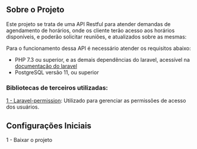 ## Sobre o Projeto

Este projeto se trata de uma API Restful para atender demandas de agendamento de horários, onde os cliente terão acesso aos horários disponíveis, e poderão solicitar reuniões, e atualizados sobre as mesmas:

Para o funcionamento dessa API é necessário atender os requisitos abaixo:
 - PHP 7.3 ou superior, e as demais dependências do laravel, acessível na [documentação do laravel](https://laravel.com/docs/8.x#server-requirements)
 - PostgreSQL versão 11, ou superior

### Bibliotecas de terceiros utilizadas:

[1 - Laravel-permission](https://spatie.be/docs/laravel-permission/v3/introduction): Utilizado para gerenciar as permissões de acesso dos usuários.

## Configurações Iniciais

1 - Baixar o projeto 
